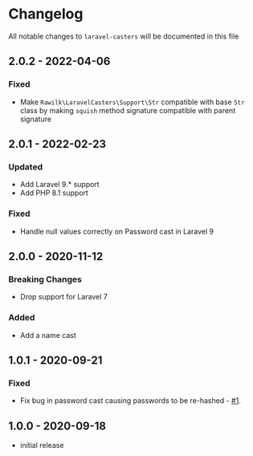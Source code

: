 # Changelog

All notable changes to `laravel-casters` will be documented in this file

## 2.0.2 - 2022-04-06

### Fixed

-   Make `Rawilk\LaravelCasters\Support\Str` compatible with base `Str` class by making `squish` method signature compatible with parent signature

## 2.0.1 - 2022-02-23

### Updated

-   Add Laravel 9.\* support
-   Add PHP 8.1 support

### Fixed

-   Handle null values correctly on Password cast in Laravel 9

## 2.0.0 - 2020-11-12

### Breaking Changes

-   Drop support for Laravel 7

### Added

-   Add a name cast

## 1.0.1 - 2020-09-21

### Fixed

-   Fix bug in password cast causing passwords to be re-hashed - [#1](https://github.com/rawilk/laravel-casters/issues/1).

## 1.0.0 - 2020-09-18

-   initial release
